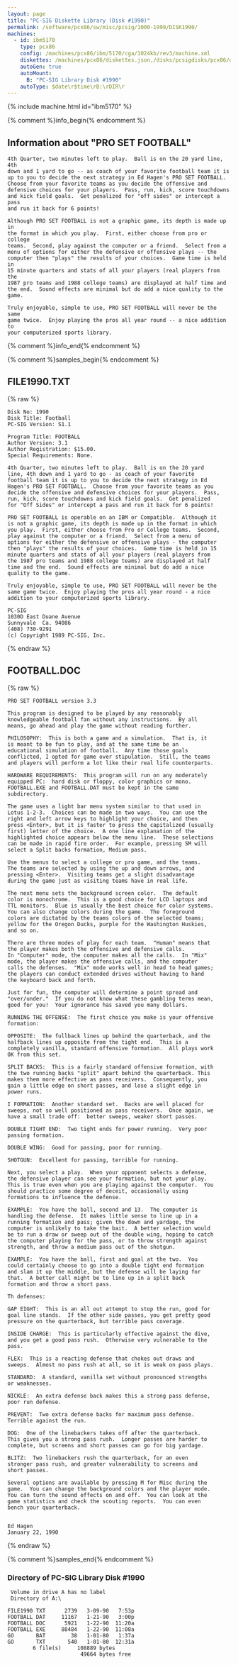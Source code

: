 ```yaml
---
layout: page
title: "PC-SIG Diskette Library (Disk #1990)"
permalink: /software/pcx86/sw/misc/pcsig/1000-1999/DISK1990/
machines:
  - id: ibm5170
    type: pcx86
    config: /machines/pcx86/ibm/5170/cga/1024kb/rev3/machine.xml
    diskettes: /machines/pcx86/diskettes.json,/disks/pcsigdisks/pcx86/diskettes.json
    autoGen: true
    autoMount:
      B: "PC-SIG Library Disk #1990"
    autoType: $date\r$time\rB:\rDIR\r
---
```


{% include machine.html id="ibm5170" %}

{% comment %}info_begin{% endcomment %}

## Information about "PRO SET FOOTBALL"

    4th Quarter, two minutes left to play.  Ball is on the 20 yard line, 4th
    down and 1 yard to go -- as coach of your favorite football team it is
    up to you to decide the next strategy in Ed Hagen's PRO SET FOOTBALL.
    Choose from your favorite teams as you decide the offensive and
    defensive choices for your players.  Pass, run, kick, score touchdowns
    and kick field goals.  Get penalized for "off sides" or intercept a pass
    and run it back for 6 points!
    
    Although PRO SET FOOTBALL is not a graphic game, its depth is made up in
    the format in which you play.  First, either choose from pro or college
    teams.  Second, play against the computer or a friend.  Select from a
    menu of options for either the defensive or offensive plays -- the
    computer then "plays" the results of your choices.  Game time is held in
    15 minute quarters and stats of all your players (real players from the
    1987 pro teams and 1988 college teams) are displayed at half time and
    the end.  Sound effects are minimal but do add a nice quality to the
    game.
    
    Truly enjoyable, simple to use, PRO SET FOOTBALL will never be the same
    game twice.  Enjoy playing the pros all year round -- a nice addition to
    your computerized sports library.
{% comment %}info_end{% endcomment %}

{% comment %}samples_begin{% endcomment %}

## FILE1990.TXT

{% raw %}
```
Disk No: 1990                                                           
Disk Title: Football                                                    
PC-SIG Version: S1.1                                                    
                                                                        
Program Title: FOOTBALL                                                 
Author Version: 3.1                                                     
Author Registration: $15.00.                                            
Special Requirements: None.                                             
                                                                        
4th Quarter, two minutes left to play.  Ball is on the 20 yard          
line, 4th down and 1 yard to go - as coach of your favorite             
football team it is up to you to decide the next strategy in Ed         
Hagen's PRO SET FOOTBALL.  Choose from your favorite teams as you       
decide the offensive and defensive choices for your players.  Pass,     
run, kick, score touchdowns and kick field goals.  Get penalized        
for "Off Sides" or intercept a pass and run it back for 6 points!       
                                                                        
PRO SET FOOTBALL is operable on an IBM or Compatible.  Although it      
is not a graphic game, its depth is made up in the format in which      
you play.  First, either choose from Pro or College teams.  Second,     
play against the computer or a friend.  Select from a menu of           
options for either the defensive or offensive plays - the computer      
then "plays" the results of your choices.  Game time is held in 15      
minute quarters and stats of all your players (real players from        
the 1987 pro teams and 1988 college teams) are displayed at half        
time and the end.  Sound effects are minimal but do add a nice          
quality to the game.                                                    
                                                                        
Truly enjoyable, simple to use, PRO SET FOOTBALL will never be the      
same game twice.  Enjoy playing the pros all year round - a nice        
addition to your computerized sports library.                           
                                                                        
PC-SIG                                                                  
1030D East Duane Avenue                                                 
Sunnyvale  Ca. 94086                                                    
(408) 730-9291                                                          
(c) Copyright 1989 PC-SIG, Inc.                                         
```
{% endraw %}

## FOOTBALL.DOC

{% raw %}
```
PRO SET FOOTBALL version 3.3

This program is designed to be played by any reasonably 
knowledgeable football fan without any instructions.  By all 
means, go ahead and play the game without reading further.

PHILOSOPHY:  This is both a game and a simulation.  That is, it 
is meant to be fun to play, and at the same time be an 
educational simulation of football.  Any time those goals 
conflicted, I opted for game over stipulation.  Still, the teams 
and players will perform a lot like their real life counterparts.  

HARDWARE REQUIREMENTS:  This program will run on any moderately 
equipped PC:  hard disk or floppy, color graphics or mono. 
FOOTBALL.EXE and FOOTBALL.DAT must be kept in the same 
subdirectory. 

The game uses a light bar menu system similar to that used in 
Lotus 1-2-3.  Choices can be made in two ways.  You can use the 
right and left arrow keys to highlight your choice, and then 
press <Enter>, but it is faster to press the capitalized (usually 
first) letter of the choice.  A one line explanation of the 
highlighted choice appears below the menu line.  These selections 
can be made in rapid fire order.  For example, pressing SM will 
select a Split backs formation, Medium pass.

Use the menus to select a college or pro game, and the teams.
The teams are selected by using the up and down arrows, and
pressing <Enter>.  Visiting teams get a slight disadvantage 
during the game just as visiting teams have in real life.

The next menu sets the background screen color.  The default 
color is monochrome.  This is a good choice for LCD laptops and 
TTL monitors.  Blue is usually the best choice for color systems. 
You can also change colors during the game.  The foreground 
colors are dictated by the teams colors of the selected teams; 
yellow for the Oregon Ducks, purple for the Washington Huskies, 
and so on.

There are three modes of play for each team.  "Human" means that 
the player makes both the offensive and defensive calls.  
In "Computer" mode, the computer makes all the calls.  In "Mix" 
mode, the player makes the offensive calls, and the computer 
calls the defenses.  "Mix" mode works well in head to head games; 
the players can conduct extended drives without having to hand 
the keyboard back and forth.

Just for fun, the computer will determine a point spread and 
"over/under."  If you do not know what these gambling terms mean, 
good for you!  Your ignorance has saved you many dollars.

RUNNING THE OFFENSE:  The first choice you make is your offensive 
formation:

OPPOSITE:  The fullback lines up behind the quarterback, and the 
halfback lines up opposite from the tight end.  This is a 
completely vanilla, standard offensive formation.  All plays work 
OK from this set.

SPLIT BACKS:  This is a fairly standard offensive formation, with
the two running backs "split" apart behind the quarterback. This 
makes them more effective as pass receivers.  Consequently, you 
gain a little edge on short passes, and lose a slight edge in 
power runs.

I FORMATION:  Another standard set.  Backs are well placed for 
sweeps, not so well positioned as pass receivers.  Once again, we 
have a small trade off:  better sweeps, weaker short passes.

DOUBLE TIGHT END:  Two tight ends for power running.  Very poor 
passing formation.

DOUBLE WING:  Good for passing, poor for running.

SHOTGUN:  Excellent for passing, terrible for running.

Next, you select a play.  When your opponent selects a defense,
the defensive player can see your formation, but not your play.  
This is true even when you are playing against the computer.  You 
should practice some degree of deceit, occasionally using 
formations to influence the defense. 

EXAMPLE:  You have the ball, second and 13.  The computer is 
handling the defense.  It makes little sense to line up in a 
running formation and pass; given the down and yardage, the 
computer is unlikely to take the bait.  A better selection would 
be to run a draw or sweep out of the double wing, hoping to catch 
the computer playing for the pass, or to throw strength against 
strength, and throw a medium pass out of the shotgun.

EXAMPLE:  You have the ball, first and goal at the two.  You 
could certainly choose to go into a double tight end formation 
and slam it up the middle, but the defense will be laying for 
that.  A better call might be to line up in a split back 
formation and throw a short pass.

Th defenses:

GAP EIGHT:  This is an all out attempt to stop the run, good for 
goal line stands.  If the other side passes, you get pretty good 
pressure on the quarterback, but terrible pass coverage.

INSIDE CHARGE:  This is particularly effective against the dive, 
and you get a good pass rush.  Otherwise very vulnerable to the 
pass.

FLEX:  This is a reacting defense that chokes out draws and 
sweeps.  Almost no pass rush at all, so it is weak on pass plays.

STANDARD:  A standard, vanilla set without pronounced strengths 
or weaknesses.

NICKLE:  An extra defense back makes this a strong pass defense, 
poor run defense.

PREVENT:  Two extra defense backs for maximum pass defense.  
Terrible against the run.

DOG:  One of the linebackers takes off after the quarterback.  
This gives you a strong pass rush.  Longer passes are harder to 
complete, but screens and short passes can go for big yardage.

BLITZ:  Two linebackers rush the quarterback, for an even 
stronger pass rush, and greater vulnerability to screens and 
short passes. 

Several options are available by pressing M for Misc during the 
game.  You can change the background colors and the player mode.  
You can turn the sound effects on and off.  You can look at the 
game statistics and check the scouting reports.  You can even 
bench your quarterback.


Ed Hagen
January 22, 1990
```
{% endraw %}

{% comment %}samples_end{% endcomment %}

### Directory of PC-SIG Library Disk #1990

     Volume in drive A has no label
     Directory of A:\

    FILE1990 TXT      2739   3-09-90   7:53p
    FOOTBALL DAT     11167   1-21-90   3:00p
    FOOTBALL DOC      5921   1-22-90  11:20a
    FOOTBALL EXE     88484   1-22-90  11:08a
    GO       BAT        38   1-01-80   1:37a
    GO       TXT       540   1-01-80  12:31a
            6 file(s)     108889 bytes
                           49664 bytes free
